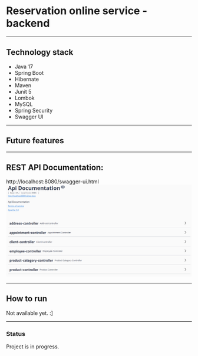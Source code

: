 # Reservation online service - backend

---

## Technology stack

* Java 17
* Spring Boot
* Hibernate
* Maven
* Junit 5
* Lombok
* MySQL
* Spring Security
* Swagger UI

---
## Future features

---
## REST API Documentation:
http://localhost:8080/swagger-ui.html
![](swag.png)

---
## How to run
Not available yet. :]

---
### Status
Project is in progress.
